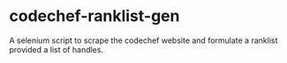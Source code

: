 # codechef-ranklist-gen

A selenium script to scrape the codechef website and formulate a ranklist provided a list of handles.
